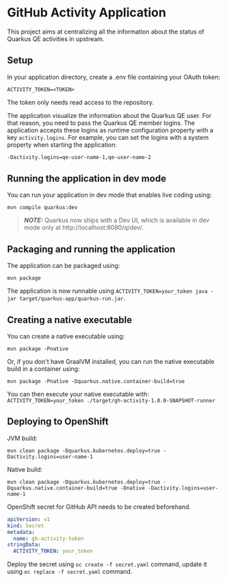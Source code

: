 # GitHub Activity Application

This project aims at centralizing all the information about the status of Quarkus QE activities in upstream.

## Setup
In your application directory, create a .env file containing your OAuth token:

```
ACTIVITY_TOKEN=<TOKEN>
```

The token only needs read access to the repository.

The application visualize the information about the Quarkus QE user.
For that reason, you need to pass the Quarkus QE member logins.
The application accepts these logins as runtime configuration property with a key `activity.logins`.
For example, you can set the logins with a system property when starting the application:

```bash
-Dactivity.logins=qe-user-name-1,qe-user-name-2
```

## Running the application in dev mode

You can run your application in dev mode that enables live coding using:
```shell script
mvn compile quarkus:dev
```

> **_NOTE:_**  Quarkus now ships with a Dev UI, which is available in dev mode only at http://localhost:8080/q/dev/.

## Packaging and running the application

The application can be packaged using:
```shell script
mvn package
```
The application is now runnable using `ACTIVITY_TOKEN=your_token java -jar target/quarkus-app/quarkus-run.jar`.

## Creating a native executable
You can create a native executable using: 
```shell script
mvn package -Pnative
```

Or, if you don't have GraalVM installed, you can run the native executable build in a container using: 
```shell script
mvn package -Pnative -Dquarkus.native.container-build=true
```

You can then execute your native executable with: `ACTIVITY_TOKEN=your_token ./target/gh-activity-1.0.0-SNAPSHOT-runner`

## Deploying to OpenShift
JVM build:
```shell
mvn clean package -Dquarkus.kubernetes.deploy=true -Dactivity.logins=user-name-1
```
Native build:
```shell
mvn clean package -Dquarkus.kubernetes.deploy=true -Dquarkus.native.container-build=true -Dnative -Dactivity.logins=user-name-1
```

OpenShift secret for GitHub API needs to be created beforehand.
```yaml
apiVersion: v1
kind: Secret
metadata:
  name: gh-activity-token
stringData:
  ACTIVITY_TOKEN: your_token
```

Deploy the secret using `oc create -f secret.yaml` command, update it using `oc replace -f secret.yaml` command. 

